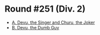 # Round #251 (Div. 2)

* [A. Devu, the Singer and Churu, the Joker][]
* [B. Devu, the Dumb Guy][]

[A. Devu, the Singer and Churu, the Joker]: http://codeforces.com/contest/439/problem/A
[B. Devu, the Dumb Guy]:                    http://codeforces.com/contest/439/problem/B
